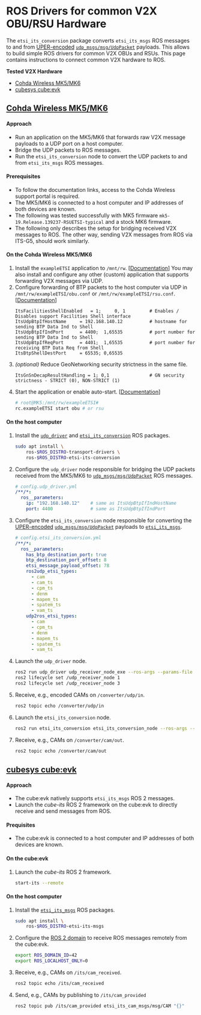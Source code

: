 # ROS Drivers for common V2X OBU/RSU Hardware

The `etsi_its_conversion` package converts `etsi_its_msgs` ROS messages to and from [UPER-encoded](https://www.oss.com/asn1/resources/asn1-made-simple/asn1-quick-reference/packed-encoding-rules.html) [`udp_msgs/msg/UdpPacket`](https://github.com/flynneva/udp_msgs/blob/main/msg/UdpPacket.msg) payloads. This allows to build simple ROS drivers for common V2X OBUs and RSUs. This page contains instructions to connect common V2X hardware to ROS.

**Tested V2X Hardware**
- [Cohda Wireless MK5/MK6](#cohda-wireless-mk5mk6)
- [cubesys cube:evk](#cubesys-cubeevk)


## [Cohda Wireless MK5/MK6](https://www.cohdawireless.com/solutions/mk6/)

#### Approach

- Run an application on the MK5/MK6 that forwards raw V2X message payloads to a UDP port on a host computer.
- Bridge the UDP packets to ROS messages.
- Run the `etsi_its_conversion` node to convert the UDP packets to and from `etsi_its_msgs` ROS messages.

#### Prerequisites

- To follow the documentation links, access to the Cohda Wireless support portal is required.
- The MK5/MK6 is connected to a host computer and IP addresses of both devices are known.
- The following was tested successfully with MK5 firmware `mk5-19.Release.139237-RSUETSI-typical` and a stock MK6 firmware.
- The following only describes the setup for bridging received V2X messages to ROS. The other way, sending V2X messages from ROS via ITS-G5, should work similarly.

#### On the Cohda Wireless MK5/MK6

1. Install the `exampleETSI` application to `/mnt/rw`. [[Documentation](https://support.cohdawireless.com/hc/en-us/articles/360001755856-ExampleETSI-Installing-Running)] You may also install and configure any other (custom) application that supports forwarding V2X messages via UDP.
1. Configure forwarding of BTP packets to the host computer via UDP in `/mnt/rw/exampleETSI/obu.conf` or `/mnt/rw/exampleETSI/rsu.conf`. [[Documentation](https://support.cohdawireless.com/hc/en-us/articles/115000972306-ETSI-Sending-receiving-BTP-packets-through-UDP)]
    ```
    ItsFacilitiesShellEnabled   = 1;     0, 1         # Enables / Disables support Facilities Shell interface
    ItsUdpBtpIfHostName     = 192.168.140.12          # hostname for sending BTP Data Ind to Shell
    ItsUdpBtpIfIndPort      = 4400;  1,65535          # port number for sending BTP Data Ind to Shell
    ItsUdpBtpIfReqPort      = 4401;  1,65535          # port number for receiving BTP Data Req from Shell
    ItsBtpShellDestPort     = 65535; 0,65535
    ```
1. *(optional)* Reduce GeoNetworking security strictness in the same file.
    ```
    ItsGnSnDecapResultHandling = 1; 0,1               # GN security strictness - STRICT (0), NON-STRICT (1)
    ```
1. Start the application or enable auto-start. [[Documentation](https://support.cohdawireless.com/hc/en-us/articles/213199623-Auto-start-an-application-after-Boot-up-of-MKx)]
    ```bash
    # root@MK5:/mnt/rw/exampleETSI#
    rc.exampleETSI start obu # or rsu
    ```

#### On the host computer

1. Install the [`udp_driver`](https://github.com/ros-drivers/transport_drivers) and [`etsi_its_conversion`](https://github.com/ika-rwth-aachen/etsi_its_messages) ROS packages.
    ```bash
    sudo apt install \
        ros-$ROS_DISTRO-transport-drivers \
        ros-$ROS_DISTRO-etsi-its-conversion
    ```
1. Configure the `udp_driver` node responsible for bridging the UDP packets received from the MK5/MK6 to [`udp_msgs/msg/UdpPacket`](https://github.com/flynneva/udp_msgs/blob/main/msg/UdpPacket.msg) ROS messages.
    ```yml
    # config.udp_driver.yml
    /**/*:
      ros__parameters:
        ip: "192.168.140.12"    # same as ItsUdpBtpIfIndHostName
        port: 4400              # same as ItsUdpBtpIfIndPort
    ```
1. Configure the `etsi_its_conversion` node responsible for converting the [UPER-encoded](https://www.oss.com/asn1/resources/asn1-made-simple/asn1-quick-reference/packed-encoding-rules.html) [`udp_msgs/msg/UdpPacket`](https://github.com/flynneva/udp_msgs/blob/main/msg/UdpPacket.msg) payloads to [`etsi_its_msgs`](https://github.com/ika-rwth-aachen/etsi_its_messages).
    ```yml
    # config.etsi_its_conversion.yml
    /**/*:
      ros__parameters:
        has_btp_destination_port: true
        btp_destination_port_offset: 8
        etsi_message_payload_offset: 78
        ros2udp_etsi_types:
          - cam
          - cam_ts
          - cpm_ts
          - denm
          - mapem_ts
          - spatem_ts
          - vam_ts
        udp2ros_etsi_types:
          - cam
          - cpm_ts
          - denm
          - mapem_ts
          - spatem_ts
          - vam_ts
    ```
1. Launch the `udp_driver` node.
    ```bash
    ros2 run udp_driver udp_receiver_node_exe --ros-args --params-file ./config.udp_driver.yml -r /udp_read:=/converter/udp/in
    ros2 lifecycle set /udp_receiver_node 1
    ros2 lifecycle set /udp_receiver_node 3
    ```
1. Receive, e.g., encoded CAMs on `/converter/udp/in`.
    ```bash
    ros2 topic echo /converter/udp/in
    ```
1. Launch the `etsi_its_conversion` node.
    ```bash
    ros2 run etsi_its_conversion etsi_its_conversion_node --ros-args --params-file ./config.etsi_its_conversion.yml
    ```
1. Receive, e.g., CAMs on `/converter/cam/out`.
    ```bash
    ros2 topic echo /converter/cam/out
    ```


## [cubesys cube:evk](https://www.nfiniity.com/)

#### Approach

- The cube:evk natively supports `etsi_its_msgs` ROS 2 messages.
- Launch the *cube-its* ROS 2 framework on the cube:evk to directly receive and send messages from ROS.

#### Prequisites

- The cube:evk is connected to a host computer and IP addresses of both devices are known.

#### On the cube:evk

1. Launch the *cube-its* ROS 2 framework.
    ```bash
    start-its --remote
    ```

#### On the host computer

1. Install the [`etsi_its_msgs`](https://github.com/ika-rwth-aachen/etsi_its_messages) ROS packages.
    ```bash
    sudo apt install \
        ros-$ROS_DISTRO-etsi-its-msgs
    ```
1. Configure the [ROS 2 domain](https://docs.ros.org/en/jazzy/Concepts/Intermediate/About-Domain-ID.html) to receive ROS messages remotely from the cube:evk.
    ```bash
    export ROS_DOMAIN_ID=42
    export ROS_LOCALHOST_ONLY=0
    ```
1. Receive, e.g., CAMs on `/its/cam_received`.
    ```bash
    ros2 topic echo /its/cam_received
    ```
1. Send, e.g., CAMs by publishing to `/its/cam_provided`
    ```bash
    ros2 topic pub /its/cam_provided etsi_its_cam_msgs/msg/CAM "{}"
    ```

